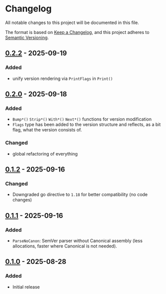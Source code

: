 <!-- markdownlint-disable no-duplicate-heading -->
# Changelog

All notable changes to this project will be documented in this file.

The format is based on [Keep a Changelog](https://keepachangelog.com/en/1.1.0/),
and this project adheres to [Semantic Versioning](https://semver.org/spec/v2.0.0.html).

## [0.2.2] - 2025-09-19

### Added

* unify version rendering via `PrintFlags` in `Print()`

## [0.2.0] - 2025-09-18

### Added

* `Bump*()` `Strip*()` `With*()` `Next*()` functions for version modification
* `Flags` type has been added to the version structure and reflects,
  as a bit flag, what the version consists of.

### Changed

* global refactoring of everything

## [0.1.2] - 2025-09-16

### Changed

* Downgraded go directive to `1.18` for better compatibility (no code changes)

## [0.1.1] - 2025-09-16

### Added

* `ParseNoCanon`: SemVer parser without Canonical assembly
  (less allocations, faster where Canonical is not needed).

## [0.1.0] - 2025-08-28

### Added

* Initial release

<!-- links -->

[0.2.2]: <https://github.com/WoozyMasta/semver/compare/v0.2.0...v0.2.2>
[0.2.0]: <https://github.com/WoozyMasta/semver/compare/v0.1.2...v0.2.0>
[0.1.2]: <https://github.com/WoozyMasta/semver/compare/v0.1.1...v0.1.2>
[0.1.1]: <https://github.com/WoozyMasta/semver/compare/v0.1.0...v0.1.1>
[0.1.0]: <https://github.com/WoozyMasta/semver/releases/tag/v0.1.0>
